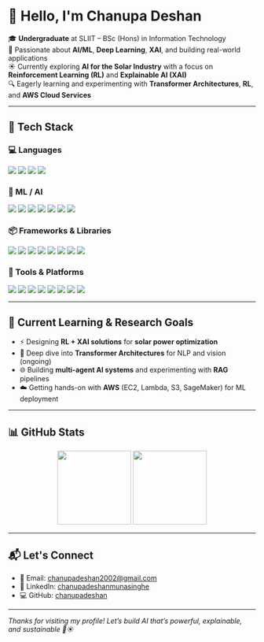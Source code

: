 # 👋 Hello, I'm Chanupa Deshan

🎓 **Undergraduate** at SLIIT – BSc (Hons) in Information Technology  
🧠 Passionate about **AI/ML**, **Deep Learning**, **XAI**, and building real-world applications  
☀️ Currently exploring **AI for the Solar Industry** with a focus on **Reinforcement Learning (RL)** and **Explainable AI (XAI)**  
🔍 Eagerly learning and experimenting with **Transformer Architectures**, **RL**, and **AWS Cloud Services**

---

## 🔧 Tech Stack

### 💻 Languages
<p>
  <img src="https://img.shields.io/badge/Python-3776AB?style=flat&logo=python&logoColor=white" />
  <img src="https://img.shields.io/badge/Java-ED8B00?style=flat&logo=openjdk&logoColor=white" />
  <img src="https://img.shields.io/badge/C++-00599C?style=flat&logo=cplusplus&logoColor=white" />
  <img src="https://img.shields.io/badge/R-276DC3?style=flat&logo=r&logoColor=white" />
</p>

### 🧠 ML / AI
<p>
  <img src="https://img.shields.io/badge/TensorFlow-FF6F00?style=flat&logo=tensorflow&logoColor=white" />
  <img src="https://img.shields.io/badge/PyTorch-EE4C2C?style=flat&logo=pytorch&logoColor=white" />
  <img src="https://img.shields.io/badge/Scikit--learn-F7931E?style=flat&logo=scikit-learn&logoColor=white" />
  <img src="https://img.shields.io/badge/OpenCV-5C3EE8?style=flat&logo=opencv&logoColor=white" />
  <img src="https://img.shields.io/badge/Transformers-FFB300?style=flat&logo=huggingface&logoColor=white" />
  <img src="https://img.shields.io/badge/YOLO-292929?style=flat&logo=darkreader&logoColor=white" />
  <img src="https://img.shields.io/badge/LoRA-800080?style=flat&logo=marketo&logoColor=white" />
</p>

### 📦 Frameworks & Libraries
<p>
  <img src="https://img.shields.io/badge/Keras-D00000?style=flat&logo=keras&logoColor=white" />
  <img src="https://img.shields.io/badge/Numpy-013243?style=flat&logo=numpy&logoColor=white" />
  <img src="https://img.shields.io/badge/pandas-150458?style=flat&logo=pandas&logoColor=white" />
  <img src="https://img.shields.io/badge/Matplotlib-2C5DA8?style=flat&logo=plotly&logoColor=white" />
  <img src="https://img.shields.io/badge/Seaborn-3B4D61?style=flat&logo=python&logoColor=white" />
  <img src="https://img.shields.io/badge/NLTK-4B8BBE?style=flat&logo=python&logoColor=white" />
  <img src="https://img.shields.io/badge/langchain-000000?style=flat&logo=langchain&logoColor=white" />
  <img src="https://img.shields.io/badge/crewAI-292929?style=flat&logo=abstract&logoColor=white" />
</p>

### 🧰 Tools & Platforms
<p>
  <img src="https://img.shields.io/badge/AWS-232F3E?style=flat&logo=amazon-aws&logoColor=white" />
  <img src="https://img.shields.io/badge/Streamlit-FF4B4B?style=flat&logo=streamlit&logoColor=white" />
  <img src="https://img.shields.io/badge/Flask-000000?style=flat&logo=flask&logoColor=white" />
  <img src="https://img.shields.io/badge/Jupyter-F37626?style=flat&logo=jupyter&logoColor=white" />
  <img src="https://img.shields.io/badge/Git-F05032?style=flat&logo=git&logoColor=white" />
  <img src="https://img.shields.io/badge/GitHub-181717?style=flat&logo=github&logoColor=white" />
  <img src="https://img.shields.io/badge/VSCode-007ACC?style=flat&logo=visual-studio-code&logoColor=white" />
  <img src="https://img.shields.io/badge/Docker-2496ED?style=flat&logo=docker&logoColor=white" />
</p>


---

## 🎯 Current Learning & Research Goals

- ⚡ Designing **RL + XAI solutions** for **solar power optimization**  
- 🤖 Deep dive into **Transformer Architectures** for NLP and vision (ongoing)  
- 🌐 Building **multi-agent AI systems** and experimenting with **RAG** pipelines  
- ☁️ Getting hands-on with **AWS** (EC2, Lambda, S3, SageMaker) for ML deployment

---

## 📊 GitHub Stats

<p align="center">
  <img src="https://github-readme-stats.vercel.app/api?username=chanupadeshan&show_icons=true&theme=tokyonight" height="150" />
  <img src="https://github-readme-stats.vercel.app/api/top-langs/?username=chanupadeshan&layout=compact&theme=tokyonight" height="150"/>
</p>



---

## 📬 Let's Connect

- 📧 Email: [chanupadeshan2002@gmail.com](mailto:chanupadeshan2002@gmail.com)  
- 💼 LinkedIn: [chanupadeshanmunasinghe](https://www.linkedin.com/in/chanupadeshanmunasinghe)  
- 💻 GitHub: [chanupadeshan](https://github.com/chanupadeshan)

---

_Thanks for visiting my profile! Let’s build AI that’s powerful, explainable, and sustainable 🌱☀️_
